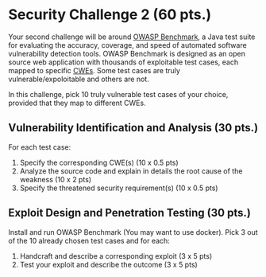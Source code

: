 # Security Challenge 2 (60 pts.)

Your second challenge will be around [OWASP Benchmark](https://owasp.org/www-project-benchmark/), a Java test suite for evaluating the accuracy, coverage, and speed of automated software vulnerability detection tools. OWASP Benchmark is designed as an open source web application with thousands of exploitable test cases, each mapped to specific [CWEs](https://cwe.mitre.org/). Some test cases are truly vulnerable/expoloitable and others are not.

In this challenge, pick 10 truly vulnerable test cases of your choice, provided that they map to different CWEs. 

## Vulnerability Identification and Analysis (30 pts.)
For each test case:
1. Specify the corresponding CWE(s) (10 x 0.5 pts)
2. Analyze the source code and explain in details the root cause of the weakness (10 x 2 pts)
3. Specify the threatened security requirement(s) (10 x 0.5 pts)

## Exploit Design and Penetration Testing (30 pts.)
Install and run OWASP Benchmark (You may want to use docker). Pick 3 out of the 10 already chosen test cases and for each:
1. Handcraft and describe a corresponding exploit (3 x 5 pts)
2. Test your exploit and describe the outcome (3 x 5 pts)
